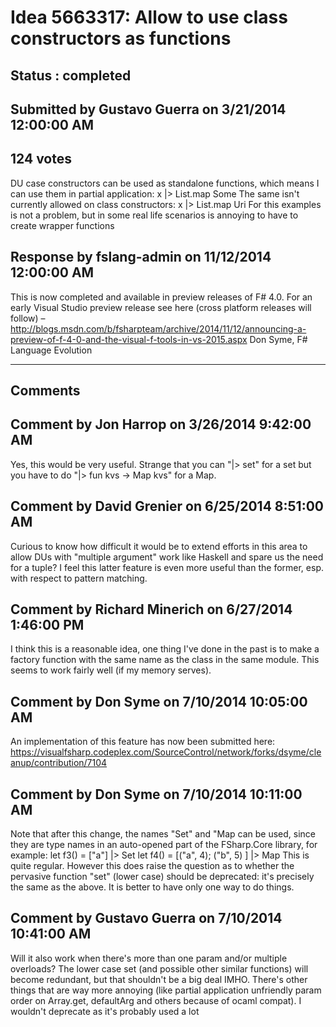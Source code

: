 # Idea 5663317: Allow to use class constructors as functions #

## Status : completed

## Submitted by Gustavo Guerra on 3/21/2014 12:00:00 AM

## 124 votes

DU case constructors can be used as standalone functions, which means I can use them in partial application:
x |> List.map Some
The same isn't currently allowed on class constructors:
x |> List.map Uri
For this examples is not a problem, but in some real life scenarios is annoying to have to create wrapper functions



## Response by fslang-admin on 11/12/2014 12:00:00 AM

This is now completed and available in preview releases of F# 4.0.
For an early Visual Studio preview release see here (cross platform releases will follow) – http://blogs.msdn.com/b/fsharpteam/archive/2014/11/12/announcing-a-preview-of-f-4-0-and-the-visual-f-tools-in-vs-2015.aspx
Don Syme, F# Language Evolution

------------------------
## Comments


## Comment by Jon Harrop on 3/26/2014 9:42:00 AM
Yes, this would be very useful. Strange that you can "|> set" for a set but you have to do "|> fun kvs -> Map kvs" for a Map.


## Comment by David Grenier on 6/25/2014 8:51:00 AM
Curious to know how difficult it would be to extend efforts in this area to allow DUs with "multiple argument" work like Haskell and spare us the need for a tuple? I feel this latter feature is even more useful than the former, esp. with respect to pattern matching.


## Comment by Richard Minerich on 6/27/2014 1:46:00 PM
I think this is a reasonable idea, one thing I've done in the past is to make a factory function with the same name as the class in the same module. This seems to work fairly well (if my memory serves).


## Comment by Don Syme on 7/10/2014 10:05:00 AM
An implementation of this feature has now been submitted here: https://visualfsharp.codeplex.com/SourceControl/network/forks/dsyme/cleanup/contribution/7104


## Comment by Don Syme on 7/10/2014 10:11:00 AM
Note that after this change, the names "Set" and "Map can be used, since they are type names in an auto-opened part of the FSharp.Core library, for example:
let f3() = ["a"] |> Set
let f4() = [("a", 4); ("b", 5) ] |> Map
This is quite regular.
However this does raise the question as to whether the pervasive function "set" (lower case) should be deprecated: it's precisely the same as the above. It is better to have only one way to do things.


## Comment by Gustavo Guerra on 7/10/2014 10:41:00 AM
Will it also work when there's more than one param and/or multiple overloads?
The lower case set (and possible other similar functions) will become redundant, but that shouldn't be a big deal IMHO. There's other things that are way more annoying (like partial application unfriendly param order on Array.get, defaultArg and others because of ocaml compat).
I wouldn't deprecate as it's probably used a lot

